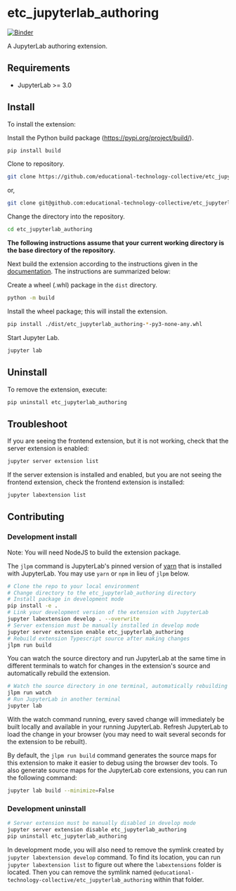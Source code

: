 # etc_jupyterlab_authoring

[![Binder](https://mybinder.org/badge_logo.svg)](https://mybinder.org/v2/gh/educational-technology-collective/etc_jupyterlab_authoring/main?urlpath=lab)

A JupyterLab authoring extension.

## Requirements

* JupyterLab >= 3.0

## Install

To install the extension:

Install the Python build package (https://pypi.org/project/build/).

```bash
pip install build
```

Clone to repository.

```bash
git clone https://github.com/educational-technology-collective/etc_jupyterlab_authoring.git
```

or,

```bash
git clone git@github.com:educational-technology-collective/etc_jupyterlab_authoring.git
```

Change the directory into the repository.

```bash
cd etc_jupyterlab_authoring
```

**The following instructions assume that your current working directory is the base directory of the repository.**

Next build the extension according to the instructions given in the [documentation](https://jupyterlab.readthedocs.io/en/stable/extension/extension_tutorial.html#packaging-your-extension).  The instructions are summarized below:

Create a wheel (.whl) package in the `dist` directory.

```bash
python -m build
```

Install the wheel package; this will install the extension.

```bash
pip install ./dist/etc_jupyterlab_authoring-*-py3-none-any.whl
```

Start Jupyter Lab.

```bash
jupyter lab
```
## Uninstall

To remove the extension, execute:

```bash
pip uninstall etc_jupyterlab_authoring
```


## Troubleshoot

If you are seeing the frontend extension, but it is not working, check
that the server extension is enabled:

```bash
jupyter server extension list
```

If the server extension is installed and enabled, but you are not seeing
the frontend extension, check the frontend extension is installed:

```bash
jupyter labextension list
```


## Contributing

### Development install

Note: You will need NodeJS to build the extension package.

The `jlpm` command is JupyterLab's pinned version of
[yarn](https://yarnpkg.com/) that is installed with JupyterLab. You may use
`yarn` or `npm` in lieu of `jlpm` below.

```bash
# Clone the repo to your local environment
# Change directory to the etc_jupyterlab_authoring directory
# Install package in development mode
pip install -e .
# Link your development version of the extension with JupyterLab
jupyter labextension develop . --overwrite
# Server extension must be manually installed in develop mode
jupyter server extension enable etc_jupyterlab_authoring
# Rebuild extension Typescript source after making changes
jlpm run build
```

You can watch the source directory and run JupyterLab at the same time in different terminals to watch for changes in the extension's source and automatically rebuild the extension.

```bash
# Watch the source directory in one terminal, automatically rebuilding when needed
jlpm run watch
# Run JupyterLab in another terminal
jupyter lab
```

With the watch command running, every saved change will immediately be built locally and available in your running JupyterLab. Refresh JupyterLab to load the change in your browser (you may need to wait several seconds for the extension to be rebuilt).

By default, the `jlpm run build` command generates the source maps for this extension to make it easier to debug using the browser dev tools. To also generate source maps for the JupyterLab core extensions, you can run the following command:

```bash
jupyter lab build --minimize=False
```

### Development uninstall

```bash
# Server extension must be manually disabled in develop mode
jupyter server extension disable etc_jupyterlab_authoring
pip uninstall etc_jupyterlab_authoring
```

In development mode, you will also need to remove the symlink created by `jupyter labextension develop`
command. To find its location, you can run `jupyter labextension list` to figure out where the `labextensions`
folder is located. Then you can remove the symlink named `@educational-technology-collective/etc_jupyterlab_authoring` within that folder.
